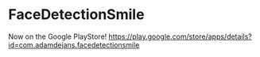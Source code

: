 # FaceDetectionSmile

Now on the Google PlayStore! https://play.google.com/store/apps/details?id=com.adamdejans.facedetectionsmile
